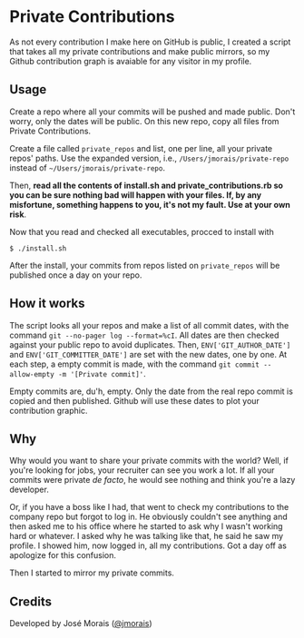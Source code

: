 Private Contributions
========

As not every contribution I make here on GitHub is public, I created a script that
takes all my private contributions and make public mirrors, so my Github contribution
graph is avaiable for any visitor in my profile.

Usage
-------

Create a repo where all your commits will be pushed and made public. Don't worry,
only the dates will be public. On this new repo, copy all files from Private
Contributions.

Create a file called `private_repos` and list, one per line, all your private
repos' paths. Use the expanded version, i.e., `/Users/jmorais/private-repo` instead
of `~/Users/jmorais/private-repo`.

Then, **read all the contents of install.sh and private_contributions.rb so you
can be sure nothing bad will happen with your files. If, by any misfortune, something
happens to you, it's not my fault. Use at your own risk**.

Now that you read and checked all executables, procced to install with

```
$ ./install.sh
```

After the install, your commits from repos listed on `private_repos` will be
published once a day on your repo.

How it works
-------

The script looks all your repos and make a list of all commit dates, with the
command `git --no-pager log --format=%cI`. All dates are then checked against
your public repo to avoid duplicates. Then, `ENV['GIT_AUTHOR_DATE']` and
`ENV['GIT_COMMITTER_DATE']` are set with the new dates, one by one. At each
step, a empty commit is made, with the command `git commit --allow-empty -m '[Private commit]'`.

Empty commits are, du'h, empty. Only the date from the real repo commit is copied
and then published. Github will use these dates to plot your contribution graphic.

Why
-------

Why would you want to share your private commits with the world? Well, if you're
looking for jobs, your recruiter can see you work a lot. If all your commits were
private *de facto*, he would see nothing and think you're a lazy developer.

Or, if you have a boss like I had, that went to check my contributions to the
company repo but forgot to log in. He obviously couldn't see anything and then
asked me to his office where he started to ask why I wasn't working hard or whatever.
I asked why he was talking like that, he said he saw my profile. I showed him, now
logged in, all my contributions. Got a day off as apologize for this confusion.

Then I started to mirror my private commits.

Credits
-------

Developed by José Morais ([@jmorais](https://github.com/jmorais))
